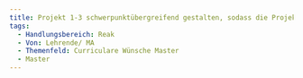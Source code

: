 ```yaml
---
title: Projekt 1-3 schwerpunktübergreifend gestalten, sodass die Projekte an Perspektiven wachsen und somit an Qualität gewinnen
tags:
  - Handlungsbereich: Reak
  - Von: Lehrende/ MA
  - Themenfeld: Curriculare Wünsche Master
  - Master
---
```

